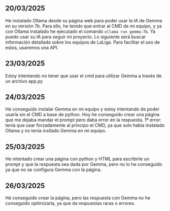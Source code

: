 ## 20/03/2025
He instalado Ollama desde su página web para poder usar la IA de Gemma en su versión 7b. 
Para ello, he tenido que entrar al CMD de mi equipo, y ya con Ollama instalado he ejecutado el comando `ollama run gemma:7b`. 
Ya puedo usar su IA para seguir mi proyecto. Lo siguiente será buscar información detallada sobre los equipos de LaLiga. Para facilitar el uso de estos, usaremos una API.

## 23/03/2025
Estoy intentando no tener que usar el cmd para utilizar Gemma a través de un archivo app.py
## 24/03/2025
He conseguido instalar Gemma en mi equipo y estoy intentando de poder usarla sin el CMD a base de python. Hoy he conseguido crear una página que me dejaba mandar el prompt pero daba error en la respuesta.
1º error: tenía que usar forzadamente al principo el CMD, ya que solo había instalado Ollama y no tenía instlado Gemma en mi equipo.
## 25/03/2025
He intentado crear una página con python y HTML para escribirle un prompt y que la respuesta sea dada por Gemma, pero no lo he conseguido ya que no se configura Gemma con la página.
## 26/03/2025
He conseguido crear la página, pero las respuesta con Gemma no he conseguido optimizarla, ya que da respuestas raras o errores.
